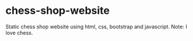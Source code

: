 # chess-shop-website
Static chess shop website using html, css, bootstrap and javascript. Note: I love chess.
